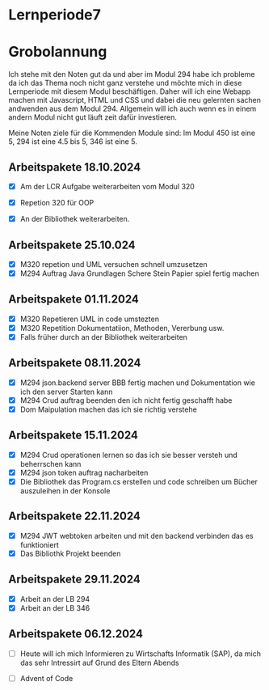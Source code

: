 # Lernperiode7

# Grobolannung
Ich stehe mit den Noten gut da und aber im Modul 294 habe ich probleme da ich das Thema noch nicht ganz verstehe und möchte mich in diese Lernperiode mit diesem Modul beschäftigen. Daher will ich eine Webapp machen mit Javascript, HTML und CSS und dabei die neu gelernten sachen andwenden aus dem Modul 294. Allgemein will ich auch wenn es in einem andern Modul nicht gut läuft zeit dafür investieren.

Meine Noten ziele für die Kommenden Module sind: Im Modul 450 ist eine 5,  294 ist eine 4.5 bis 5,  346 ist eine 5.


## Arbeitspakete 18.10.2024
- [x] Am der LCR Aufgabe weiterarbeiten vom Modul 320
- [x]  Repetion 320 für OOP
- [x]  An der Bibliothek weiterarbeiten.


## Arbeitspakete 25.10.024
- [x] M320 repetion und UML versuchen schnell umzusetzen
- [x] M294 Auftrag Java Grundlagen Schere Stein Papier spiel fertig machen

## Arbeitspakete 01.11.2024
- [x] M320 Repetieren UML in code umstezten
- [x] M320 Repetition Dokumentatiion, Methoden, Vererbung usw.
- [x] Falls früher durch an der Bibliothek weiterarbeiten

## Arbeitspakete 08.11.2024
- [x] M294 json.backend server BBB fertig machen und Dokumentation wie ich den server Starten kann
- [x] M294 Crud auftrag beenden den ich nicht fertig geschafft habe
- [x] Dom Maipulation machen das ich sie richtig verstehe

## Arbeitspakete 15.11.2024

- [x] M294 Crud operationen lernen so das ich sie besser versteh und beherrschen kann
- [x] M294 json token auftrag nacharbeiten
- [x] Die Bibliothek das Program.cs erstellen und code schreiben um Bücher auszuleihen in der Konsole

## Arbeitspakete 22.11.2024

- [x] M294 JWT webtoken arbeiten und mit den backend verbinden das es funktioniert
- [x] Das Bibliothk Projekt beenden

## Arbeitspakete 29.11.2024
- [x] Arbeit an der LB 294
- [x] Arbeit an der LB 346

## Arbeitspakete 06.12.2024

- [ ] Heute will ich mich Informieren zu Wirtschafts Informatik (SAP), da mich das sehr Intressirt auf Grund des Eltern Abends
- [ ] Advent of Code


      
